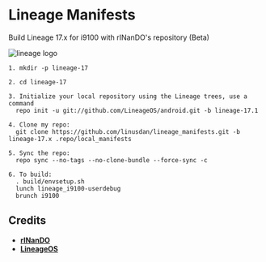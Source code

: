 # Lineage Manifests
Build Lineage 17.x for i9100 with rINanDO's repository (Beta)

![lineage logo](https://github.com/linusdan/local_manifests/raw/lineage-17.x/lineage.png)


```
1. mkdir -p lineage-17

2. cd lineage-17

3. Initialize your local repository using the Lineage trees, use a command
  repo init -u git://github.com/LineageOS/android.git -b lineage-17.1

4. Clone my repo:
  git clone https://github.com/linusdan/lineage_manifests.git -b lineage-17.x .repo/local_manifests

5. Sync the repo:
  repo sync --no-tags --no-clone-bundle --force-sync -c

6. To build:
  . build/envsetup.sh
  lunch lineage_i9100-userdebug
  brunch i9100
```


Credits
-------
* [**rINanDO**](https://github.com/rINanDO)
* [**LineageOS**](https://github.com/LineageOS)
